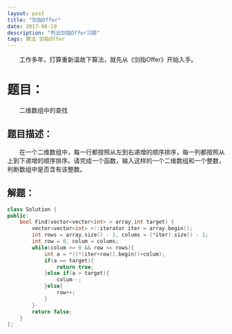 ```yaml
---
layout: post
title: "剑指Offer"
date: 2017-06-19
description: "列出剑指Offer习题"
tags: 算法 剑指Offer
---
```

　　工作多年，打算重新温故下算法，就先从《剑指Offer》开始入手。

# 题目：
　　二维数组中的查找

## 题目描述：
　　在一个二维数组中，每一行都按照从左到右递增的顺序排序，每一列都按照从上到下递增的顺序排序。请完成一个函数，输入这样的一个二维数组和一个整数，判断数组中是否含有该整数。

## 解题：
```c++
class Solution {
public:
    bool Find(vector<vector<int> > array,int target) {
        vector<vector<int> >::iterator iter = array.begin();
        int rows = array.size() - 1, colums = (*iter).size() - 1;
        int row = 0, colum = colums;
        while(colum >= 0 && row <= rows){
            int a = *((*(iter+row)).begin()+colum);
            if(a == target){
                return true;
            }else if(a > target){
                colum--;
            }else{
                row++;
            }
        }
        return false;
    }
};
```